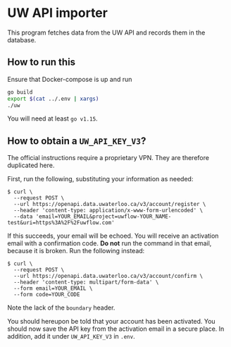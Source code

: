 # UW API importer

This program fetches data from the UW API and records them in the database.

## How to run this

Ensure that Docker-compose is up and run

```sh
go build
export $(cat ../.env | xargs)
./uw
```

You will need at least `go v1.15`.

## How to obtain a `UW_API_KEY_V3`?

The official instructions require a proprietary VPN. They are therefore duplicated here.

First, run the following, substituting your information as needed:

```
$ curl \
  --request POST \
  --url https://openapi.data.uwaterloo.ca/v3/account/register \
  --header 'content-type: application/x-www-form-urlencoded' \
  --data 'email=YOUR_EMAIL&project=uwflow-YOUR_NAME-test&uri=https%3A%2F%2Fuwflow.com'
```

If this succeeds, your email will be echoed.
You will receive an activation email with a confirmation code.
**Do not** run the command in that email, because it is broken.
Run the following instead:
```
$ curl \
  --request POST \
  --url https://openapi.data.uwaterloo.ca/v3/account/confirm \
  --header 'content-type: multipart/form-data' \
  --form email=YOUR_EMAIL \
  --form code=YOUR_CODE
```
Note the lack of the `boundary` header.

You should hereupon be told that your account has been activated.
You should now save the API key from the activation email in a secure place.
In addition, add it under `UW_API_KEY_V3` in `.env`.
